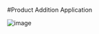 #Product Addition Application


![image](https://raw.githubusercontent.com/erolemre1/product-addition-application/main/pruduct-add.gif)
